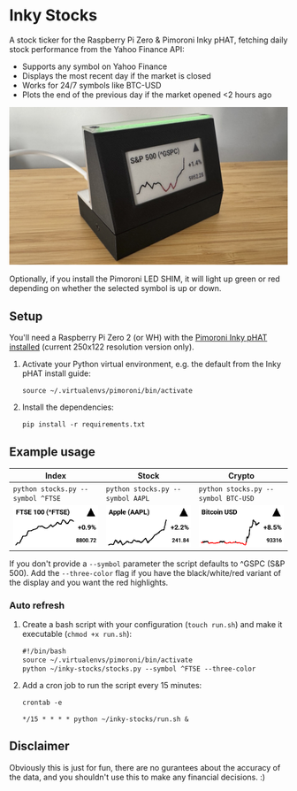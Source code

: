# Inky Stocks

A stock ticker for the Raspberry Pi Zero & Pimoroni Inky pHAT, fetching daily stock performance from the Yahoo Finance API:

- Supports any symbol on Yahoo Finance 
- Displays the most recent day if the market is closed
- Works for 24/7 symbols like BTC-USD
- Plots the end of the previous day if the market opened <2 hours ago

![Output on the Inky pHAT](readme-img/photo.jpg)

Optionally, if you install the Pimoroni LED SHIM, it will light up green or red depending on whether the selected symbol is up or down.

## Setup

You'll need a Raspberry Pi Zero 2 (or WH) with the [Pimoroni Inky pHAT installed](https://learn.pimoroni.com/article/getting-started-with-inky-phat) (current 250x122 resolution version only). 

1. Activate your Python virtual environment, e.g. the default from the Inky pHAT install guide:

   ```
   source ~/.virtualenvs/pimoroni/bin/activate
   ```

2. Install the dependencies:

   ```
   pip install -r requirements.txt
   ```

## Example usage

| Index | Stock | Crypto |
|---------|-------------|---------|
| `python stocks.py --symbol ^FTSE` | `python stocks.py --symbol AAPL` | `python stocks.py --symbol BTC-USD` |
| ![FTSE](readme-img/example_ftse.png) | ![AAPL](readme-img/example_aapl.png) | ![BTC](readme-img/example_btc.png) |

If you don't provide a `--symbol` parameter the script defaults to ^GSPC (S&P 500). Add the `--three-color` flag if you have the black/white/red variant of the display and you want the red highlights.

### Auto refresh

1. Create a bash script with your configuration (`touch run.sh`) and make it executable (`chmod +x run.sh`):

    ```
    #!/bin/bash
    source ~/.virtualenvs/pimoroni/bin/activate
    python ~/inky-stocks/stocks.py --symbol ^FTSE --three-color
    ```

1. Add a cron job to run the script every 15 minutes:

    ```
    crontab -e
    ```

    ```
    */15 * * * * python ~/inky-stocks/run.sh &
    ```

## Disclaimer

Obviously this is just for fun, there are no gurantees about the accuracy of the data, and you shouldn't use this to make any financial decisions. :)
